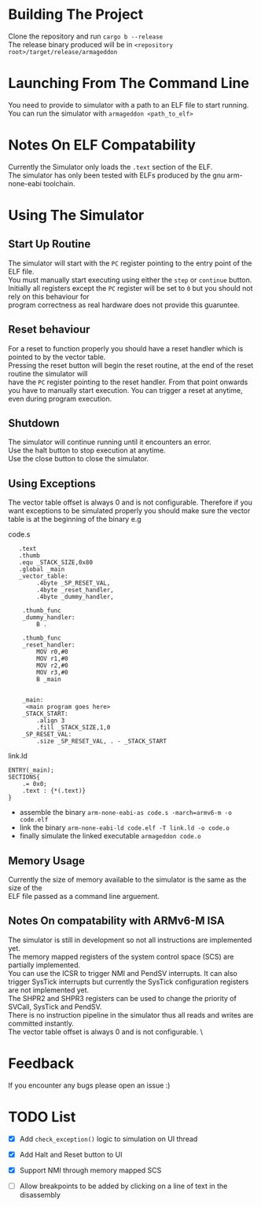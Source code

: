# Building The Project
Clone the repository and run `cargo b --release`\
The release binary produced will be in  `<repository root>/target/release/armageddon`

# Launching From The Command Line
You need to provide to simulator with a path to an ELF file to start running.\
You can run the simulator with  `armageddon <path_to_elf>`

# Notes On ELF Compatability
Currently the Simulator only loads the `.text` section of the ELF.\
The simulator has only been tested with ELFs produced by the gnu arm-none-eabi toolchain.

# Using The Simulator
## Start Up Routine
The simulator will start with the `PC` register pointing to the entry point of the ELF file. \
You must manually start executing using either the `step` or `continue` button. \
Initially all registers except the `PC` register will be set to `0` but you should not rely on this behaviour for \
program correctness as real hardware does not provide this guaruntee.

## Reset behaviour
For a reset to function properly you should have a reset handler which is pointed to by the vector table. \
Pressing the reset button will begin the reset routine, at the end of the reset routine the simulator will \
have the `PC` register pointing to the reset handler. From that point onwards you have to manually start execution.
You can trigger a reset at anytime, even during program execution.

## Shutdown
The simulator will continue running until it encounters an error. \
Use the halt button to stop execution at anytime. \
Use the close button to close the simulator.

## Using Exceptions
The vector table offset is always 0 and is not configurable. Therefore if you want exceptions to be 
simulated properly you should make sure the vector table is at the beginning of the binary e.g

code.s
```
   .text
   .thumb
   .equ _STACK_SIZE,0x80
   .global _main
   _vector_table:
        .4byte _SP_RESET_VAL,
        .4byte _reset_handler,
        .4byte _dummy_handler,
    
    .thumb_func
    _dummy_handler:
        B .
        
    .thumb_func
    _reset_handler:
        MOV r0,#0
        MOV r1,#0
        MOV r2,#0
        MOV r3,#0
        B _main
        
        
    _main:
     <main program goes here>
    _STACK_START:
        .align 3
        .fill _STACK_SIZE,1,0
    _SP_RESET_VAL:
        .size _SP_RESET_VAL, . - _STACK_START
```

link.ld
```
ENTRY(_main);
SECTIONS{
    .= 0x0;
    .text : {*(.text)}
}
```
* assemble the binary `arm-none-eabi-as code.s -march=armv6-m -o code.elf`
* link the binary `arm-none-eabi-ld code.elf -T link.ld -o code.o`
* finally simulate the linked executable `armageddon code.o` 

## Memory Usage
Currently the size of memory available to the simulator is the same as the size of the \
ELF file passed as a command line arguement. 

## Notes On compatability with ARMv6-M ISA 
The simulator is still in development so not all instructions are implemented yet.\
The memory mapped registers of the system control space (SCS) are partially implemented.\
You can use the ICSR to trigger NMI and PendSV interrupts. It can also trigger SysTick interrupts but currently the SysTick configuration registers are not implemented yet. \
The SHPR2 and SHPR3 registers can be used to change the priority of SVCall, SysTick and PendSV. \
There is no instruction pipeline in the simulator thus all reads and writes are committed instantly. \
The vector table offset is always 0 and is not configurable. \

# Feedback
If you encounter any bugs please open an issue :)

# TODO List
- [x] Add `check_exception()` logic to simulation on UI thread
- [X] Add Halt and Reset button to UI
- [X] Support NMI through memory mapped SCS
- [ ] Allow breakpoints to be added by clicking on a line of text in the disassembly


